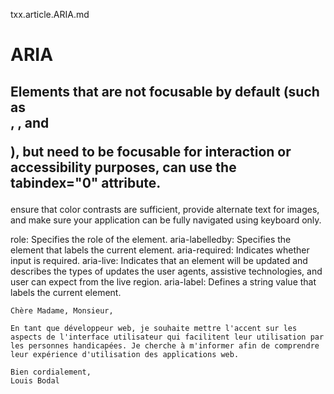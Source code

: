 txx.article.ARIA.md

# ARIA

## Elements that are not focusable by default (such as <div>, <span>, and <p>), but need to be focusable for interaction or accessibility purposes, can use the tabindex="0" attribute.



ensure that color contrasts are sufficient, provide alternate text for images, and make sure your application can be fully navigated using keyboard only.

role: Specifies the role of the element.
aria-labelledby: Specifies the element that labels the current element.
aria-required: Indicates whether input is required.
aria-live: Indicates that an element will be updated and describes the types of updates the user agents, assistive technologies, and user can expect from the live region.
aria-label: Defines a string value that labels the current element.




    Chère Madame, Monsieur,

    En tant que développeur web, je souhaite mettre l'accent sur les aspects de l'interface utilisateur qui facilitent leur utilisation par les personnes handicapées. Je cherche à m'informer afin de comprendre leur expérience d'utilisation des applications web.

    Bien cordialement,
    Louis Bodal